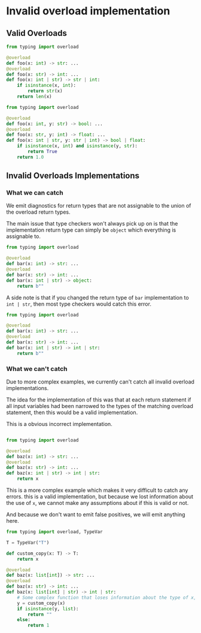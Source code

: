 # Invalid overload implementation

## Valid Overloads

```py
from typing import overload

@overload
def foo(x: int) -> str: ...
@overload
def foo(x: str) -> int: ...
def foo(x: int | str) -> str | int:
    if isinstance(x, int):
        return str(x)
    return len(x)
```

```py
from typing import overload

@overload
def foo(x: int, y: str) -> bool: ...
@overload
def foo(x: str, y: int) -> float: ...
def foo(x: int | str, y: str | int) -> bool | float:
    if isinstance(x, int) and isinstance(y, str):
        return True
    return 1.0
```

## Invalid Overloads Implementations

### What we can catch

We emit diagnostics for return types that are not assignable to the union of the overload return types.

The main issue that type checkers won't always pick up on is that the implementation return type can simply be `object` which everything is assignable to.

```py
from typing import overload

@overload
def bar(x: int) -> str: ...
@overload
def bar(x: str) -> int: ...
def bar(x: int | str) -> object:
    return b""
```

A side note is that if you changed the return type of `bar` implementation to `int | str`, then most type checkers would catch this error.

```py
from typing import overload

@overload
def bar(x: int) -> str: ...
@overload
def bar(x: str) -> int: ...
def bar(x: int | str) -> int | str:
    return b""
```

### What we can't catch

Due to more complex examples, we currently can't catch all invalid overload implementations.

The idea for the implementation of this was that at each return statement if all input variables had been narrowed to the types of the matching overload statement, then this would be a valid implementation.

This is a obvious incorrect implementation.

```py

from typing import overload

@overload
def baz(x: int) -> str: ...
@overload
def baz(x: str) -> int: ...
def baz(x: int | str) -> int | str:
    return x
```

This is a more complex example which makes it very difficult to catch any errors. this is a valid implementation, but because we lost information about the use of `x`,
we cannot make any assumptions about if this is valid or not.

And because we don't want to emit false positives, we will emit anything here.

```py
from typing import overload, TypeVar

T = TypeVar("T")

def custom_copy(x: T) -> T:
    return x

@overload
def baz(x: list[int]) -> str: ...
@overload
def baz(x: str) -> int: ...
def baz(x: list[int] | str) -> int | str:
    # Some complex function that loses information about the type of x, and how it is used
    y = custom_copy(x)
    if isinstance(y, list):
        return ""
    else:
        return 1
```
